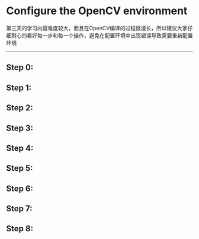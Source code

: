 # Configure the OpenCV environment

第三天的学习内容难度较大，而且在OpenCV编译的过程很漫长，所以建议大家仔细耐心的看好每一步和每一个操作，避免在配置环境中出现错误导致需要重新配置环境
***
## Step 0:
## Step 1:
## Step 2:
## Step 3:
## Step 4:
## Step 5:
## Step 6:
## Step 7:
## Step 8: